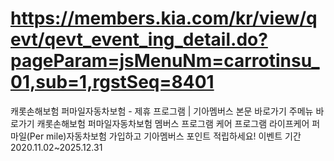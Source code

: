 # https://members.kia.com/kr/view/qevt/qevt_event_ing_detail.do?pageParam=jsMenuNm=carrotinsu_01,sub=1,rgstSeq=8401

캐롯손해보험 퍼마일자동차보험 - 제휴 프로그램 | 기아멤버스
본문 바로가기
주메뉴 바로가기
캐롯손해보험 퍼마일자동차보험
멤버스 프로그램
케어 프로그램
라이프케어
퍼마일(Per mile)자동차보험 가입하고 기아멤버스 포인트 적립하세요!
이벤트 기간
2020.11.02~2025.12.31
